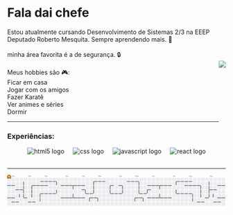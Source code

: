 <h1 align="left">Fala dai chefe</h1>

<p align="left">Estou atualmente cursando Desenvolvimento de Sistemas 2/3 na  EEEP Deputado Roberto Mesquita. Sempre aprendendo mais. 🚀<br><br>minha área favorita é a de segurança. 🔒 <br><img align="right" height="200" src="https://media.tenor.com/FH4xWxbhf2kAAAAi/pokemon.gif"  /><br>Meus hobbies são 🎮:<br>Ficar em casa<br>Jogar com os amigos<br>Fazer Karatê <br>Ver animes e séries<br>Dormir</p> 

---

<h3 align="left">Experiências:</h3>

<div align="center">
  <img src="https://cdn.jsdelivr.net/gh/devicons/devicon/icons/html5/html5-original.svg" height="60" alt="html5 logo"  />
  <img width="12" />
  <img src="https://cdn.jsdelivr.net/gh/devicons/devicon/icons/css3/css3-original.svg" height="60" alt="css logo"  />
  <img width="12" />
  <img src="https://cdn.jsdelivr.net/gh/devicons/devicon/icons/javascript/javascript-original.svg" height="60" alt="javascript logo"  />
  <img width="12" />
  <img src="https://cdn.jsdelivr.net/gh/devicons/devicon/icons/react/react-original.svg" height="60" alt="react logo"  />
</div>
<br>

---

<picture>
  <source media="(prefers-color-scheme: dark)" srcset="https://raw.githubusercontent.com/RodolfoSantss/RodolfoSantss/output/pacman-contribution-graph-dark.svg">
  <source media="(prefers-color-scheme: light)" srcset="https://raw.githubusercontent.com/RodolfoSantss/RodolfoSantss/output/pacman-contribution-graph.svg">
  <img alt="pacman contribution graph" src="https://raw.githubusercontent.com/RodolfoSantss/RodolfoSantss/output/pacman-contribution-graph.svg">
</picture>
